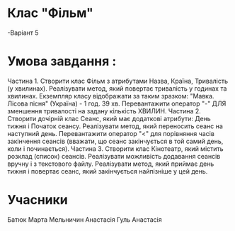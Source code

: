# Клас "Фільм"
-Варіант 5
# Умова завдання :
Частина 1. Створити клас Фільм з атрибутами Назва, Країна, Тривалість (у хвилинах). Реалізувати метод, який повертає тривалість у годинах та хвилинах.
Екземпляр класу відображати за таким зразком: "Мавка. Лісова пісня" (Україна) - 1 год. 39 хв. Перевантажити оператор "-" ДЛЯ зменшення тривалості на задану кількість
ХВИЛИН.
Частина 2. Створити дочірній клас Сеанс, який має додаткові атрибути: День тижня і Початок сеансу. Реалізувати метод, який переносить сеанс на наступний день. Перевантажити оператор "<" для порівняння часів закінчення сеансів (вважати, що сеанс закінчується в той самий день, коли і починається).
Частина 3. Створити клас Кінотеатр, який містить розклад (список) сеансів.
Реалізувати можливість додавання сеансів вручну і з текстового файлу. Реалізувати метод, який приймає день тижня і повертає сеанс, який закінчується найпізніше у цей
день.
# Учасники
Батюк Марта
Мельничин Анастасія 
Гуль Анастасія 
